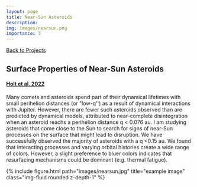```yaml
---
layout: page
title: Near-Sun Asteroids
description:
img: images/nearsun.png
importance: 3
---
```


<a href="https://carrholt.github.io/projects/" title="Back to Projects" target="_self"><i class="fas fa-arrow-left"></i> Back to Projects</a>

## Surface Properties of Near-Sun Asteroids
#### [Holt et al. 2022](https://ui.adsabs.harvard.edu/abs/2022PSJ.....3..187H/abstract)

Many comets and asteroids spend part of their dynamical lifetimes with small perihelion distances (or "low-q'') as a result of dynamical interactions with Jupiter. However, there are fewer such asteroids observed than are predicted by dynamical models, attributed to near-complete disintegration when an asteroid reachs a perihelion distance q < 0.076 au. I am studying asteroids that come close to the Sun to search for signs of near-Sun processes on the surface that might lead to disruption. We have successfully observed the majority of asteroids with a q <0.15 au. We found that interacting processes and varying orbital histories create a wide range of colors. However, a slight preference to bluer colors indicates that resurfacing mechanisms could be dominant (e.g. thermal fatigue).

<div class="row">
    <div class="col-sm mt-3 mt-md-0">
        {% include figure.html path="images/nearsun.jpg" title="example image" class="img-fluid rounded z-depth-1" %}
    </div>
</div>
